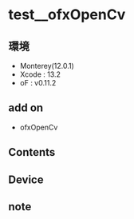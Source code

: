 # test__ofxOpenCv #

## 環境 ##
*	Monterey(12.0.1)
*	Xcode : 13.2
*	oF : v0.11.2

## add on ##
* ofxOpenCv

 
## Contents ##

## Device ##


## note ##






